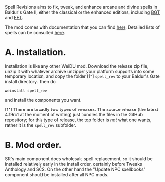 Spell Revisions aims to fix, tweak, and enhance arcane and divine spells in Baldur's Gate II, either the classical or the enhanced editions, including [BGT](https://github.com/SpellholdStudios/BGT-WeiDU) and [EET](https://github.com/Gibberlings3/EET).

The mod comes with documentation that you can find [here](./readme-spell_rev.html). Detailed lists of spells can be consulted [here](https://gibberlings3.github.io/SpellRevisions/).

# A. Installation.

Installation is like any other WeiDU mod. Download the release zip file, unzip it with whatever archive unzipper your platform supports into some temporary location, and copy the folder [1^] `spell_rev` to your Baldur's Gate install directory. Then do

```
weinstall spell_rev
```

and install the components you want.

[1^] There are broadly two types of releases. The source release (the latest 4.19rc1 at the moment of writing) just bundles the files in the GitHub repository; for this type of release, the top folder is _not_ what one wants, rather it is the `spell_rev` subfolder.

# B. Mod order.

SR's main component does wholesale spell replacement, so it should be installed relatively early in the install order, certainly before Tweaks Anthology and SCS. On the other hand the "Update NPC spellbooks" component should be installed after all NPC mods.

